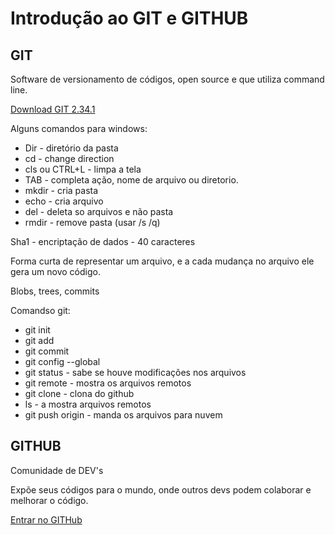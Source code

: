 # Introdução ao GIT e GITHUB



## GIT

Software de versionamento de códigos, open source e que utiliza command line.

[Download GIT 2.34.1](https://git-scm.com/downloads)



Alguns comandos para windows:

- Dir - diretório da pasta
- cd - change direction
- cls ou CTRL+L - limpa a tela
- TAB - completa ação, nome de arquivo ou diretorio.
- mkdir - cria pasta
- echo - cria arquivo
- del - deleta so arquivos e não pasta
- rmdir - remove pasta (usar /s /q)

Sha1 - encriptação de dados - 40 caracteres

Forma curta de representar um arquivo, e a cada mudança no arquivo ele gera um novo código.

Blobs, trees, commits



Comandso git:

- git init
- git add
- git commit
- git config --global
- git status - sabe se houve modificações nos arquivos
- git remote - mostra os arquivos remotos
- git clone - clona do github
- ls - a mostra arquivos remotos
- git push origin - manda os arquivos para nuvem

## GITHUB

Comunidade de DEV's 

Expõe seus códigos para o mundo, onde outros devs podem colaborar e melhorar o código.

[Entrar no GITHub](https://github.com/)